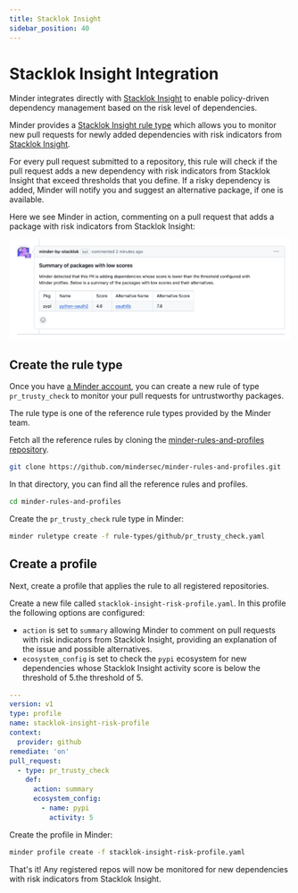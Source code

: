 ```yaml
---
title: Stacklok Insight
sidebar_position: 40
---
```


# Stacklok Insight Integration

Minder integrates directly with [Stacklok Insight](http://insight.stacklok.com)
to enable policy-driven dependency management based on the risk level of
dependencies.

Minder provides a [Stacklok Insight rule type](../ref/rules/pr_trusty_check.md)
which allows you to monitor new pull requests for newly added dependencies with
risk indicators from [Stacklok Insight](https://insight.stacklok.com/).

For every pull request submitted to a repository, this rule will check if the
pull request adds a new dependency with risk indicators from Stacklok Insight
that exceed thresholds that you define. If a risky dependency is added, Minder
will notify you and suggest an alternative package, if one is available.

Here we see Minder in action, commenting on a pull request that adds a package
with risk indicators from Stacklok Insight:

![Minder commenting on PR with Stacklok Insight risk signals](./low-trusty-score-pr.png)

## Create the rule type

Once you have [a Minder account](../getting_started/login.md), you can create a
new rule of type `pr_trusty_check` to monitor your pull requests for
untrustworthy packages.

The rule type is one of the reference rule types provided by the Minder team.

Fetch all the reference rules by cloning the
[minder-rules-and-profiles repository](https://github.com/mindersec/minder-rules-and-profiles).

```bash
git clone https://github.com/mindersec/minder-rules-and-profiles.git
```

In that directory, you can find all the reference rules and profiles.

```bash
cd minder-rules-and-profiles
```

Create the `pr_trusty_check` rule type in Minder:

```bash
minder ruletype create -f rule-types/github/pr_trusty_check.yaml
```

## Create a profile

Next, create a profile that applies the rule to all registered repositories.

Create a new file called `stacklok-insight-risk-profile.yaml`. In this profile
the following options are configured:

- `action` is set to `summary` allowing Minder to comment on pull requests with
  risk indicators from Stacklok Insight, providing an explanation of the issue
  and possible alternatives.
- `ecosystem_config` is set to check the `pypi` ecosystem for new dependencies
  whose Stacklok Insight activity score is below the threshold of 5.the
  threshold of 5.

```yaml
---
version: v1
type: profile
name: stacklok-insight-risk-profile
context:
  provider: github
remediate: 'on'
pull_request:
  - type: pr_trusty_check
    def:
      action: summary
      ecosystem_config:
        - name: pypi
          activity: 5
```

Create the profile in Minder:

```bash
minder profile create -f stacklok-insight-risk-profile.yaml
```

That's it! Any registered repos will now be monitored for new dependencies with
risk indicators from Stacklok Insight.
